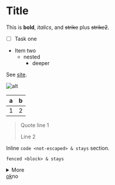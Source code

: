 # Title

This is **bold**, *italics*, and ~~strike~~ plus ~~strike2~~.

- [ ] Task one
- Item two
  - nested
    - deeper

See [site](https://ex.com).

![alt](https://img.example/x.png)

| a | b |
| - | - |
| 1 | 2 |

> Quote line 1
>
> Line 2

Inline `code <not-escaped> & stays` section.

```
fenced <block> & stays
```

<details><summary>More</summary>
Body
</details>

<script>alert(1)</script><u>ok</u><span>no</span>
